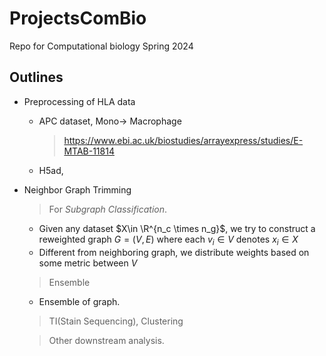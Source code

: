 # ProjectsComBio
Repo for Computational biology Spring 2024

## Outlines 

+ Preprocessing of HLA data

  + APC dataset, Mono-> Macrophage 

    > https://www.ebi.ac.uk/biostudies/arrayexpress/studies/E-MTAB-11814

  + H5ad, 

+ Neighbor Graph Trimming

  > For *Subgraph Classification*. 

  + Given any dataset $X\in \R^{n_c \times n_g}$, we try to construct a reweighted graph $G=(V,E)$ where each $v_i\in V$ denotes $x_i\in X$
  + Different from neighboring graph, we distribute weights based on some metric between $V$ 

  >  Ensemble
  
  + Ensemble of graph. 
  > TI(Stain Sequencing), Clustering 
  
  > Other downstream analysis. 